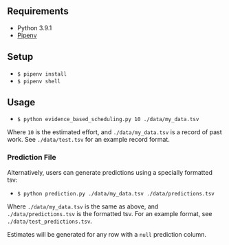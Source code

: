 ## Requirements

* Python 3.9.1
* [Pipenv](https://pypi.org/project/pipenv/)

## Setup

* `$ pipenv install`
* `$ pipenv shell`

## Usage

* `$ python evidence_based_scheduling.py 10 ./data/my_data.tsv`

Where `10` is the estimated effort, and `./data/my_data.tsv` is a record of past work.
See `./data/test.tsv` for an example record format.

### Prediction File

Alternatively, users can generate predictions using a specially formatted tsv:

* `$ python prediction.py ./data/my_data.tsv ./data/predictions.tsv`

Where `./data/my_data.tsv` is the same as above, and `./data/predictions.tsv` is the formatted tsv.
For an example format, see `./data/test_predictions.tsv`.

Estimates will be generated for any row with a `null` prediction column.
